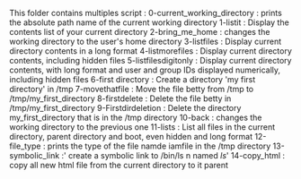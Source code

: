 This folder contains multiples script :
0-current_working_directory : prints the absolute path name of the current working directory
1-listit : Display the contents list of your current directory
2-bring_me_home : changes the working directory to the user's home directory
3-listfiles : Display current directory contents in a long format
4-listmorefiles : Display current directory contents, including hidden files
5-listfilesdigitonly : Display current directory contents, with long format and user and group IDs displayed numerically, including hidden files
6-first directory : Create a directory 'my first directory' in /tmp
7-movethatfile : Move the file betty from /tmp to /tmp/my_first_directory
8-firstdelete : Delete the file betty in /tmp/my_first_directory
9-Firstdirdeletion : Delete the directory my_first_directory that is in the /tmp directory
10-back : changes the working directory to the previous one
11-lists : List all files in the current directory, parent directory and boot, even hidden and long format
12-file_type : prints the type of the file namde iamfile in the /tmp directory
13-symbolic_link :' create a symbolic link to /bin/ls n	named _ls_' 
14-copy_html : copy all new html file from the current directory to it parent
